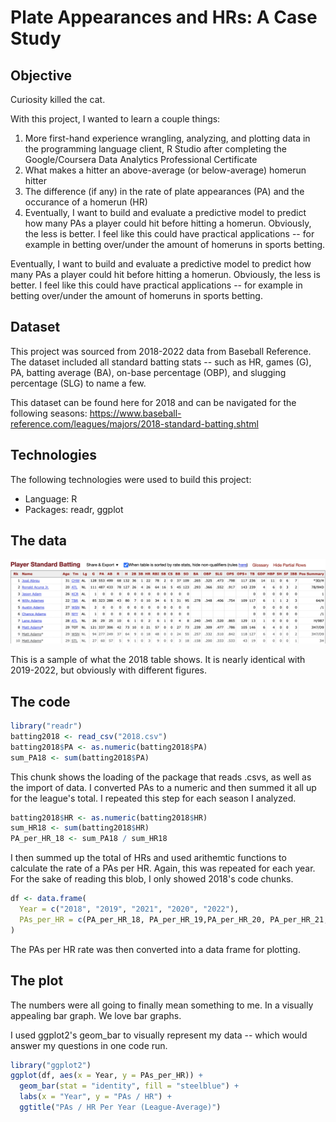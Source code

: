 # Plate Appearances and HRs: A Case Study

## Objective

Curiosity killed the cat. 

With this project, I wanted to learn a couple things:

  1. More first-hand experience wrangling, analyzing, and plotting data in the programming language client, R Studio after completing the Google/Coursera Data Analytics Professional Certificate
  2. What makes a hitter an above-average (or below-average) homerun hitter
  3. The difference (if any) in the rate of plate appearances (PA) and the occurance of a homerun (HR)
  4. Eventually, I want to build and evaluate a predictive model to predict how many PAs a player could hit before hitting a homerun. Obviously, the less is better. I feel like this could have practical applications -- for example in betting over/under the amount of homeruns in sports betting.

Eventually, I want to build and evaluate a predictive model to predict how many PAs a player could hit before hitting a homerun. Obviously, the less is better. I feel like this could have practical applications -- for example in betting over/under the amount of homeruns in sports betting.

## Dataset
This project was sourced from 2018-2022 data from Baseball Reference. The dataset included all standard batting stats -- such as HR, games (G), PA, batting average (BA), on-base percentage (OBP), and slugging percentage (SLG) to name a few.

This dataset can be found here for 2018 and can be navigated for the following seasons: https://www.baseball-reference.com/leagues/majors/2018-standard-batting.shtml

## Technologies

The following technologies were used to build this project:
  - Language: R
  - Packages: readr, ggplot

## The data
![alt text](https://github.com/trustinvo/baseball/blob/main/Screenshot%202023-06-26%20at%201.32.19%20PM.png)

This is a sample of what the 2018 table shows. It is nearly identical with 2019-2022, but obviously with different figures.

## The code
````R
library("readr")
batting2018 <- read_csv("2018.csv")
batting2018$PA <- as.numeric(batting2018$PA)
sum_PA18 <- sum(batting2018$PA)
````
This chunk shows the loading of the package that reads .csvs, as well as the import of data. I converted PAs to a numeric and then summed it all up for the league's total. I repeated this step for each season I analyzed.

````R
batting2018$HR <- as.numeric(batting2018$HR)
sum_HR18 <- sum(batting2018$HR)
PA_per_HR_18 <- sum_PA18 / sum_HR18
````
I then summed up the total of HRs and used arithemtic functions to calculate the rate of a PAs per HR. Again, this was repeated for each year. For the sake of reading this blob, I only showed 2018's code chunks.

````R
df <- data.frame(
  Year = c("2018", "2019", "2021", "2020", "2022"),
  PAs_per_HR = c(PA_per_HR_18, PA_per_HR_19,PA_per_HR_20, PA_per_HR_21, PA_per_HR_22)
)
````
The PAs per HR rate was then converted into a data frame for plotting.

## The plot

The numbers were all going to finally mean something to me. In a visually appealing bar graph. We love bar graphs.

I used ggplot2's geom_bar to visually represent my data -- which would answer my questions in one code run.

````R
library("ggplot2")
ggplot(df, aes(x = Year, y = PAs_per_HR)) +
  geom_bar(stat = "identity", fill = "steelblue") +
  labs(x = "Year", y = "PAs / HR") +
  ggtitle("PAs / HR Per Year (League-Average)")
````







